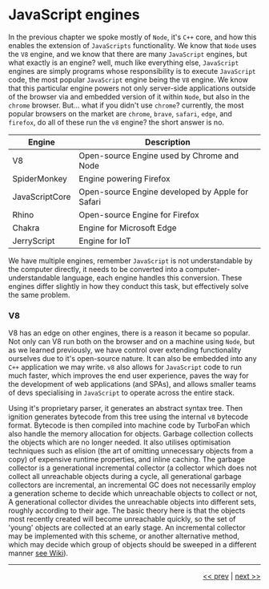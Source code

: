 # JavaScript engines

In the previous chapter we spoke mostly of `Node`, it's `C++` core, and how this enables the extension of `JavaScripts` functionality. We know that `Node` uses the `V8` engine, and we know that there are many `JavaScript` engines, but what exactly is an engine? well, much like everything else, `JavaScript` engines are simply programs whose responsibility is to execute `JavaScript` code, the most popular `JavaScript` engine being the `V8` engine. We know that this particular engine powers not only server-side applications outside of the browser via and embedded version of it within `Node`, but also in the `chrome` browser. But... what if you didn't use `chrome`? currently, the most popular browsers on the market are `chrome`, `brave`, `safari`, `edge`, and `firefox`, do all of these run the `v8` engine? the short answer is no.

| Engine | Description |
| --- | --- |
| V8 | Open-source Engine used by Chrome and Node |
| SpiderMonkey | Engine powering Firefox |
| JavaScriptCore | Open-source Engine developed by Apple for Safari |
| Rhino | Open-source Engine for Firefox |
| Chakra | Engine for Microsoft Edge |
| JerryScript | Engine for IoT |

We have multiple engines, remember `JavaScript` is not understandable by the computer directly, it needs to be converted into a computer-understandable language, each engine handles this conversion. These engines differ slightly in how they conduct this task, but effectively solve the same problem.

### V8

V8 has an edge on other engines, there is a reason it became so popular. Not only can V8 run both on the browser and on a machine using `Node`, but as we learned previously, we have control over extending functionality ourselves due to it's open-source nature. It can also be embedded into any `C++` application we may write. `v8` also allows for `JavaScript` code to run much faster, which improves the end user experience, paves the way for the development of web applications (and SPAs), and allows smaller teams of devs specialising in `JavaScript` to operate across the entire stack.

Using it's proprietary parser, it generates an abstract syntax tree. Then ignition generates bytecode from this tree using the internal `v8` bytecode format. Bytecode is then compiled into machine code by TurboFan which also handle the memory allocation for objects. Garbage collection collects the objects which are no longer needed. It also utilises optimisation techniques such as elision (the art of omitting unnecessary objects from a copy) of expensive runtime properties, and inline caching. The garbage collector is a generational incremental collector (a collector which does not collect all unreachable objects during a cycle, all generational garbage collectors are incremental, an incremental GC does not necessarily employ a generation scheme to decide which unreachable objects to collect or not, A generational collector divides the unreachable objects into different sets, roughly according to their age. The basic theory here is that the objects most recently created will become unreachable quickly, so the set of 'young' objects are collected at an early stage. An incremental collector may be implemented with this scheme, or another alternative method, which may decide which group of objects should be sweeped in a different manner [see Wiki](https://en.wikipedia.org/wiki/Garbage_collection_(computer_science)#Generational_GC_.28ephemeral_GC.29)).


___

<div align="right">

[<< prev](./3_nodecore.md) | [next >>]()